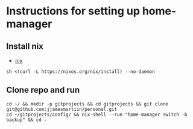 # Instructions for setting up home-manager 
## Install nix
- [nix](https://nixos.org/download/)
```
sh <(curl -L https://nixos.org/nix/install) --no-daemon
```

## Clone repo and run
```
cd ~/ && mkdir -p gitprojects && cd gitprojects && git clone git@github.com:jjamesmartiin/personal.git
cd ~/gitprojects/config/ && nix-shell --run "home-manager switch -b backup" && cd -
```

